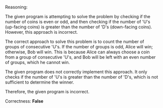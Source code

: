 Reasoning:

The given program is attempting to solve the problem by checking if the number of coins is even or odd, and then checking if the number of 'U's (up-facing coins) is greater than the number of 'D's (down-facing coins). However, this approach is incorrect.

The correct approach to solve this problem is to count the number of groups of consecutive 'U's. If the number of groups is odd, Alice will win; otherwise, Bob will win. This is because Alice can always choose a coin from a group of consecutive 'U's, and Bob will be left with an even number of groups, which he cannot win.

The given program does not correctly implement this approach. It only checks if the number of 'U's is greater than the number of 'D's, which is not sufficient to determine the winner.

Therefore, the given program is incorrect.

Correctness: **False**